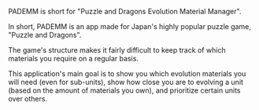 PADEMM is short for "Puzzle and Dragons Evolution Material Manager".

In short, PADEMM is an app made for Japan's highly popular puzzle game, "Puzzle and Dragons".

The game's structure makes it fairly difficult to keep track of which materials you require on a regular basis.

This application's main goal is to show you which evolution materials you will need (even for sub-units), show how close you are to evolving a unit (based on the amount of materials you own), and prioritize certain units over others.
